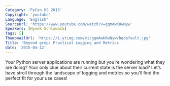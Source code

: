 ```yaml
---
Category: 'PyCon US 2015'
Copyright: 'youtube'
Language: 'English'
SourceUrl: 'https://www.youtube.com/watch?v=gqmAwK0wNyw'
Speakers: [Hynek Schlawack]
Tags: []
ThumbnailUrl: 'https://i.ytimg.com/vi/gqmAwK0wNyw/hqdefault.jpg'
Title: 'Beyond grep: Practical Logging and Metrics'
date: '2015-04-12'
---
```

Your Python server applications are running but you’re wondering what they are doing?  Your only clue about their current state is the server load?  Let’s have stroll through the landscape of logging and metrics so you’ll find the perfect fit for your use cases!

